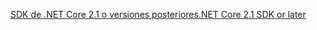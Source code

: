 [<span data-ttu-id="1254b-101">SDK de .NET Core 2.1 o versiones posteriores</span><span class="sxs-lookup"><span data-stu-id="1254b-101">.NET Core 2.1 SDK or later</span></span>](https://www.microsoft.com/net/download/all)
